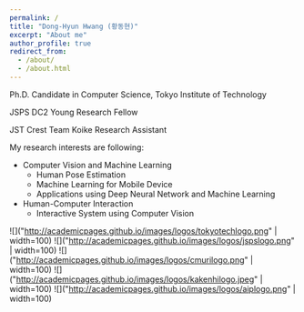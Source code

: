 ```yaml
---
permalink: /
title: "Dong-Hyun Hwang (황동현)"
excerpt: "About me"
author_profile: true
redirect_from: 
  - /about/
  - /about.html
---
```


Ph.D. Candidate in Computer Science, Tokyo Institute of Technology

JSPS DC2 Young Research Fellow

JST Crest Team Koike Research Assistant

My research interests are following:
- Computer Vision and Machine Learning
  - Human Pose Estimation
  - Machine Learning for Mobile Device
  - Applications using Deep Neural Network and Machine Learning
- Human-Computer Interaction
  - Interactive System using Computer Vision

![]("http://academicpages.github.io/images/logos/tokyotechlogo.png" | width=100)
![]("http://academicpages.github.io/images/logos/jspslogo.png" | width=100)
![]("http://academicpages.github.io/images/logos/cmurilogo.png" | width=100)
![]("http://academicpages.github.io/images/logos/kakenhilogo.jpeg" | width=100)
![]("http://academicpages.github.io/images/logos/aiplogo.png" | width=100)




